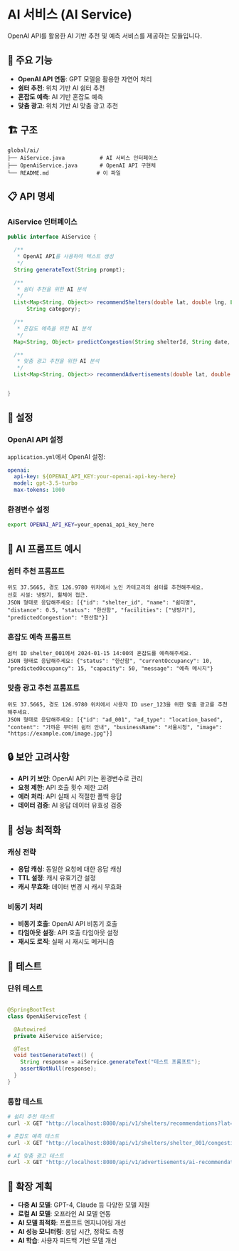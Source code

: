 # AI 서비스 (AI Service)

OpenAI API를 활용한 AI 기반 추천 및 예측 서비스를 제공하는 모듈입니다.

## 🎯 주요 기능

- **OpenAI API 연동**: GPT 모델을 활용한 자연어 처리
- **쉼터 추천**: 위치 기반 AI 쉼터 추천
- **혼잡도 예측**: AI 기반 혼잡도 예측
- **맞춤 광고**: 위치 기반 AI 맞춤 광고 추천

## 🏗️ 구조

```
global/ai/
├── AiService.java           # AI 서비스 인터페이스
├── OpenAiService.java       # OpenAI API 구현체
└── README.md               # 이 파일
```

## 📋 API 명세

### AiService 인터페이스

```java
public interface AiService {

  /**
   * OpenAI API를 사용하여 텍스트 생성
   */
  String generateText(String prompt);

  /**
   * 쉼터 추천을 위한 AI 분석
   */
  List<Map<String, Object>> recommendShelters(double lat, double lng, List<String> preferences,
      String category);

  /**
   * 혼잡도 예측을 위한 AI 분석
   */
  Map<String, Object> predictCongestion(String shelterId, String date, String time);

  /**
   * 맞춤 광고 추천을 위한 AI 분석
   */
  List<Map<String, Object>> recommendAdvertisements(double lat, double lng, String userId);


}
```

## 🔧 설정

### OpenAI API 설정

`application.yml`에서 OpenAI 설정:

```yaml
openai:
  api-key: ${OPENAI_API_KEY:your-openai-api-key-here}
  model: gpt-3.5-turbo
  max-tokens: 1000
```

### 환경변수 설정

```bash
export OPENAI_API_KEY=your_openai_api_key_here
```

## 🤖 AI 프롬프트 예시

### 쉼터 추천 프롬프트

```
위도 37.5665, 경도 126.9780 위치에서 노인 카테고리의 쉼터를 추천해주세요. 
선호 시설: 냉방기, 휠체어 접근. 
JSON 형태로 응답해주세요: [{"id": "shelter_id", "name": "쉼터명", "distance": 0.5, "status": "한산함", "facilities": ["냉방기"], "predictedCongestion": "한산함"}]
```

### 혼잡도 예측 프롬프트

```
쉼터 ID shelter_001에서 2024-01-15 14:00의 혼잡도를 예측해주세요. 
JSON 형태로 응답해주세요: {"status": "한산함", "currentOccupancy": 10, "predictedOccupancy": 15, "capacity": 50, "message": "예측 메시지"}
```

### 맞춤 광고 추천 프롬프트

```
위도 37.5665, 경도 126.9780 위치에서 사용자 ID user_123을 위한 맞춤 광고를 추천해주세요. 
JSON 형태로 응답해주세요: [{"id": "ad_001", "ad_type": "location_based", "content": "가까운 무더위 쉼터 안내", "businessName": "서울시청", "image": "https://example.com/image.jpg"}]
```

## 🔒 보안 고려사항

- **API 키 보안**: OpenAI API 키는 환경변수로 관리
- **요청 제한**: API 호출 횟수 제한 고려
- **에러 처리**: API 실패 시 적절한 폴백 응답
- **데이터 검증**: AI 응답 데이터 유효성 검증

## 🚀 성능 최적화

### 캐싱 전략

- **응답 캐싱**: 동일한 요청에 대한 응답 캐싱
- **TTL 설정**: 캐시 유효기간 설정
- **캐시 무효화**: 데이터 변경 시 캐시 무효화

### 비동기 처리

- **비동기 호출**: OpenAI API 비동기 호출
- **타임아웃 설정**: API 호출 타임아웃 설정
- **재시도 로직**: 실패 시 재시도 메커니즘

## 🧪 테스트

### 단위 테스트

```java

@SpringBootTest
class OpenAiServiceTest {

  @Autowired
  private AiService aiService;

  @Test
  void testGenerateText() {
    String response = aiService.generateText("테스트 프롬프트");
    assertNotNull(response);
  }
}
```

### 통합 테스트

```bash
# 쉼터 추천 테스트
curl -X GET "http://localhost:8080/api/v1/shelters/recommendations?lat=37.5665&lng=126.9780&category=노인"

# 혼잡도 예측 테스트
curl -X GET "http://localhost:8080/api/v1/shelters/shelter_001/congestion?date=2024-01-15&time=14:00"

# AI 맞춤 광고 테스트
curl -X GET "http://localhost:8080/api/v1/advertisements/ai-recommendations?lat=37.5665&lng=126.9780&userId=test-user"

```

## 🔄 확장 계획

- **다중 AI 모델**: GPT-4, Claude 등 다양한 모델 지원
- **로컬 AI 모델**: 오프라인 AI 모델 연동
- **AI 모델 최적화**: 프롬프트 엔지니어링 개선
- **AI 성능 모니터링**: 응답 시간, 정확도 측정
- **AI 학습**: 사용자 피드백 기반 모델 개선 